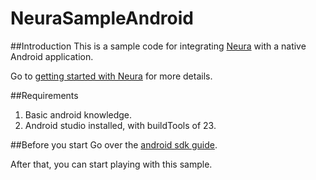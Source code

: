 # NeuraSampleAndroid

##Introduction
This is a sample code for integrating <a href="http://www.theneura.com/">Neura</a> with a native Android application.

Go to <a href="https://dev.theneura.com/docs/getstarted">getting started with Neura</a> for more details.

##Requirements 
1. Basic android knowledge.
2. Android studio installed, with buildTools of 23.

##Before you start
Go over the <a href="https://dev.theneura.com/docs/guide/android/sdk">android sdk guide</a>.

After that, you can start playing with this sample.
